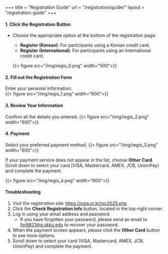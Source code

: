 +++
title = "Registration Guide"
url = "/registration/guide/"
layout = "registration-guide"
+++

#### 1. Click the Registration Button

-   Choose the appropriate option at the bottom of the registration page:

    -   **Register (Korean)**: For participants using a Korean credit card.
    -   **Register (International)**: For participants using an international credit card.

    {{< figure src="/img/regis_0.png" width="500">}}

#### 2. Fill out the Registration Form

Enter your personal information.\
{{< figure src="/img/regis_1.png" width="600">}}

#### 3. Review Your Information

Confirm all the details you entered.
{{< figure src="/img/regis_2.png" width="600">}}

#### 4. Payment

Select your preferred payment method.
{{< figure src="/img/regis_3.png" width="600">}}

If your payment service does not appear in the list, choose **Other Card**.\
Scroll down to select your card (VISA, Mastercard, AMEX, JCB, UnionPay) and complete the payment.

{{< figure src="/img/regis_4.png" width="600">}}

#### Troubleshooting

1. Visit the registration site: https://osia.or.kr/isc2025.php
2. Click the **Check Registration Info** button, located in the top-right corner.
3. Log in using your email address and password.
   - If you have forgotten your password, please send an email to [for8821@g.skku.edu](mailto:for8821@g.skku.edu) to recover your password.
5. When the payment screen appears, please click the **Other Card** button to see more options.
6. Scroll down to select your card (VISA, Mastercard, AMEX, JCB, UnionPay) and complete the payment.
